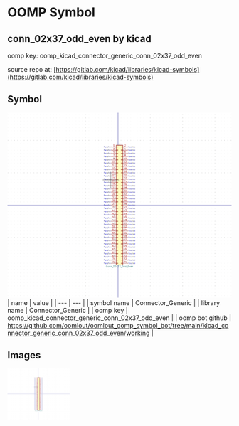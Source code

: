 # OOMP Symbol  
## conn_02x37_odd_even  by kicad  
  
oomp key: oomp_kicad_connector_generic_conn_02x37_odd_even  
  
source repo at: [https://gitlab.com/kicad/libraries/kicad-symbols](https://gitlab.com/kicad/libraries/kicad-symbols)  
## Symbol  
  
[![working.png](working_600.png)](working.png)  
| name | value | 
| --- | --- | 
| symbol name | Connector_Generic | 
| library name | Connector_Generic | 
| oomp key | oomp_kicad_connector_generic_conn_02x37_odd_even | 
| oomp bot github | https://github.com/oomlout/oomlout_oomp_symbol_bot/tree/main/kicad_connector_generic_conn_02x37_odd_even/working | 
## Images  
  
[![working.png](working_140.png)](working.png)  
